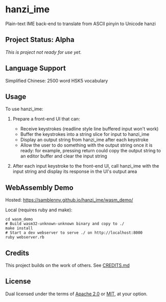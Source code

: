 # hanzi_ime

Plain-text IME back-end to translate from ASCII pinyin to Unicode hanzi


## Project Status: Alpha

*This is project not ready for use yet.*


## Language Support

Simplified Chinese: 2500 word HSK5 vocabulary


## Usage

To use hanzi_ime:

1. Prepare a front-end UI that can:
   * Receive keystrokes (readline style line buffered input won't work)
   * Buffer the keystrokes into a string slice for input to hanzi_ime
   * Display an output string from hanzi_ime after each keystroke
   * Allow the user to do something with the output string once it is ready:
     for example, pressing return could copy the output string to an editor
     buffer and clear the input string

2. After each input keystroke to the front-end UI, call hanzi_ime with the
   input string and display its response in the UI's output area


## WebAssembly Demo

Hosted: https://samblenny.github.io/hanzi_ime/wasm_demo/

Local (requires ruby and make):

```
cd wasm_demo
# Build wasm32-unknown-unknown binary and copy to ./
make install
# Start a dev webserver to serve ./ on http://localhost:8000
ruby webserver.rb
```


## Credits

This project builds on the work of others. See [CREDITS.md](CREDITS.md)


## License

Dual licensed under the terms of [Apache 2.0](LICENSE-APACHE) or
[MIT](LICENSE-MIT), at your option.
